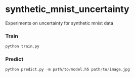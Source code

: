 # synthetic_mnist_uncertainty

Experiments on uncertainty for synthetic mnist data

### Train

```python
python train.py
```

### Predict

```python
python predict.py -m path/to/model.h5 path/to/image.jpg
```